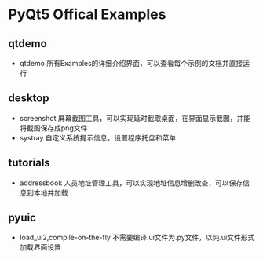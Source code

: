 # PyQt5 Offical Examples

## qtdemo
- qtdemo 所有Examples的详细介绍界面，可以查看每个示例的文档并直接运行

## desktop
- screenshot  屏幕截图工具，可以实现延时截取桌面，在界面显示截图，并能将截图保存成png文件
- systray 自定义系统提示信息，设置程序托盘和菜单

## tutorials
- addressbook 人员地址管理工具，可以实现地址信息增删改查，可以保存信息到本地并加载

## pyuic
- load_ui2,compile-on-the-fly 不需要编译.ui文件为.py文件，以纯.ui文件形式加载界面设置

